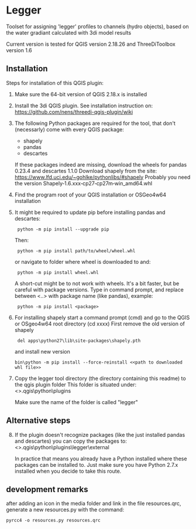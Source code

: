 # Legger

Toolset for assigning 'legger' profiles to channels (hydro objects), based on
the water gradiant calculated with 3di model results

Current version is tested for QGIS version 2.18.26 and ThreeDiToolbox version 1.6

## Installation

Steps for installation of this QGIS plugin:

1. Make sure the 64-bit version of QGIS 2.18.x is installed

2. Install the 3di QGIS plugin. See installation instruction on:
   https://github.com/nens/threedi-qgis-plugin/wiki

3. The following Python packages are required for the tool, that don't (necessarly) come with every QGIS package:
   - shapely
   - pandas
   - descartes
   
   If these packages indeed are missing, download the wheels for pandas 0.23.4 and descartes 1.1.0
   Download shapely from the site:
   https://www.lfd.uci.edu/~gohlke/pythonlibs/#shapely
   Probably you need the version Shapely‑1.6.xxx‑cp27‑cp27m‑win_amd64.whl

4. Find the program root of your QGIS installation or OSGeo4w64 installation

5. It might be required to update pip before installing pandas and descartes: 
   ```
    python -m pip install --upgrade pip
   ```
   Then:
   ```
    python -m pip install path/to/wheel/wheel.whl
   ```
   or navigate to folder where wheel is downloaded to and:
   ```
    python -m pip install wheel.whl
   ```

   A short-cut might be to not work with wheels. It's a bit faster, but be careful with package versions.
   Type in command prompt, and replace between <..> with package name (like pandas), example:
   ```
    python -m pip install <package>
   ```
   
6. For installing shapely start a command prompt (cmd) and go to the QGIS or OSgeo4w64 root directory (cd xxxx)
   First remove the old version of shapely
   ```
    del apps\python27\lib\site-packages\shapely.pth
   ```
   and install new version
   ```
   bin\python -m pip install --force-reinstall <<path to downloaded whl file>>
   ```

7. Copy the legger tool directory (the directory containing this readme) to the qgis plugin folder
   This folder is situated under:
   <<user directory>>\.qgis\python\plugins
   
   Make sure the name of the folder is called "legger"
   
 ## Alternative steps
   
8. If the plugin doesn't recognize packages (like the just installed pandas and descartes) you can copy the packages to:
   <<user directory>>\.qgis\python\plugins\legger\external
   
   In practice that means you already have a Python installed where these packages can be installed to. Just make sure you have Python       2.7.x installed when you decide to take this route.

## development remarks

after adding an icon in the media folder and link in the file resources.qrc, generate a new resources.py with the command:
```
pyrcc4 -o resources.py resources.qrc
```
